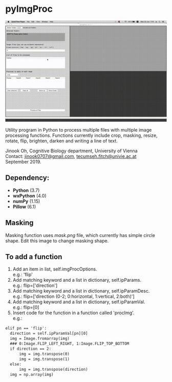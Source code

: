 # pyImgProc

![pyImgProcDemo](demo.gif)

Utility program in Python to process multiple files with multiple image processing functions.
Functions currently include crop, masking, resize, rotate, flip, brighten, darken and writing a line of text.

Jinook Oh, Cognitive Biology department, University of Vienna<br>
Contact: jinook0707@gmail.com, tecumseh.fitch@univie.ac.at<br>
September 2019.

## Dependency:
- **Python** (3.7)
- **wxPython** (4.0)
- **numPy** (1.15)
- **Pillow** (6.1)

## Masking
Masking function uses *mask.png* file, which currently has simple circle shape.
Edit this image to change masking shape.

## To add a function
1) Add an item in list, self.imgProcOptions.<br>
  e.g.: 'flip'
2) Add matching keyword and a list in dictionary, self.ipParams.<br>
  e.g.: flip=['direction']
3) Add matching keyword and a list in dictionary, self.ipParamDesc.<br>
  e.g.: flip=['direction (0-2; 0:horizontal, 1:vertical, 2:both)']
4) Add matching keyword and a list in dictionary, self.ipParamVal.<br>
  e.g.: flip=[0]
5) Insert code for the function in a function called 'procImg'.<br>
  e.g.:
  ```
  elif pn == 'flip':
    direction = self.ipParamVal[pn][0]
    img = Image.fromarray(img)
    ### 0:Image.FLIP_LEFT_RIGHT, 1:Image.FLIP_TOP_BOTTOM
    if direction == 2:
        img = img.transpose(0)
        img = img.transpose(1)
    else:
        img = img.transpose(direction)
    img = np.array(img)
  ```

